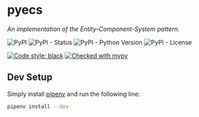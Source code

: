 # pyecs
_An implementation of the Entity-Component-System pattern._

![PyPI](https://img.shields.io/pypi/v/pyecs)
![PyPI - Status](https://img.shields.io/pypi/status/pyecs)
![PyPI - Python Version](https://img.shields.io/pypi/pyversions/pyecs)
![PyPI - License](https://img.shields.io/pypi/l/pyecs)

[![Code style: black](https://img.shields.io/badge/code%20style-black-000000.svg)](https://github.com/psf/black)
[![Checked with mypy](http://www.mypy-lang.org/static/mypy_badge.svg)](http://mypy-lang.org/)

## Dev Setup
Simply install [pipenv](https://docs.pipenv.org/en/latest/) and run the following line:
```sh
pipenv install --dev
```

